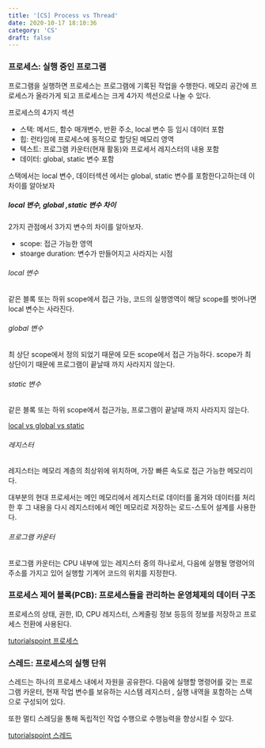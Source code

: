 ```yaml
---
title: '[CS] Process vs Thread' 
date: 2020-10-17 18:10:36
category: 'CS'
draft: false
---
```



### 프로세스: 실행 중인 프로그램

프로그램을 실행하면 프로세스는 프로그램에 기록된 작업을 수행한다.
메모리 공간에 프로세스가 올라가게 되고 프로세스는 크게 4가지 섹션으로 나눌 수 있다.

프로세스의 4가지 섹션
- 스택: 메서드, 함수 매개변수, 반환 주소, local 변수 등 임시 데이터 포함
- 힙: 런타임에 프로세스에 동적으로 할당된 메모리 영역 
- 텍스트: 프로그램 카운터(현재 활동)와 프로세서 레지스터의 내용 포함
- 데이터: global, static 변수 포함 

스택에서는 local 변수, 데이터섹션 에서는 global, static 변수를 포함한다고하는데 이 차이를 알아보자

#####  local 변수, global ,static 변수 차이

2가지 관점에서 3가지 변수의 차이를 알아보자.

- scope: 접근 가능한 영역
- stoarge duration: 변수가 만들어지고 사라지는 시점

###### local 변수
같은 블록 또는 하위 scope에서 접근 가능, 코드의 실행영역이 해당 scope를 벗어나면 local 변수는 사라진다.

###### global 변수
최 상단 scope에서 정의 되었기 때문에 모든 scope에서 접근 가능하다. scope가 최 상단이기 때문에 프로그램이 끝날때 까지 사라지지 않는다.

###### static 변수
같은 블록 또는 하위 scope에서 접근가능, 프로그램이 끝날때 까지 사라지지 않는다.

[local vs global vs static](https://stackoverflow.com/questions/13415321/difference-between-static-auto-global-and-local-variable-in-the-context-of-c-a)

###### 레지스터

레지스터는 메모리 계층의 최상위에 위치하며, 가장 빠른 속도로 접근 가능한 메모리이다. 

대부분의 현대 프로세서는 메인 메모리에서 레지스터로 데이터를 옮겨와 데이터를 처리한 후 그 내용을 다시 레지스터에서 메인 메모리로 저장하는 로드-스토어 설계를 사용한다.

###### 프로그램 카운터
프로그램 카운터는 CPU 내부에 있는 레지스터 중의 하나로서, 다음에 실행될 명령어의 주소를 가지고 있어 실행할 기계어 코드의 위치를 지정한다. 

### 프로세스 제어 블록(PCB): 프로세스들을 관리하는 운영체제의 데이터 구조


프로세스의 상태, 권한, ID, CPU 레지스터, 스케줄링 정보 등등의 정보를 저장하고 프로세스 전환에 사용된다.

[tutorialspoint 프로세스](http://tutorialspoint.com/operating_system/os_processes.htm#:~:text=Advertisements-,Process,be%20implemented%20in%20the%20system.)

### 스레드: 프로세스의 실행 단위
스레드는 하나의 프로세스 내에서 자원을 공유한다.
다음에 실행할 명령어를 갖는 프로그램 카운터, 현재 작업 변수를 보유하는 시스템 레지스터 , 실행 내역을 포함하는 스택으로 구성되어 있다.

또한 멀티 스레딩을 통해 독립적인 작업 수행으로 수행능력을 향상시킬 수 있다.

[tutorialspoint 스레드](https://www.tutorialspoint.com/operating_system/os_multi_threading.htm#:~:text=A%20thread%20is%20a%20flow,which%20contains%20the%20execution%20history.&text=Each%20thread%20represents%20a%20separate%20flow%20of%20control.)
